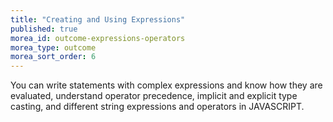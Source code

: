 ```yaml
---
title: "Creating and Using Expressions"
published: true
morea_id: outcome-expressions-operators
morea_type: outcome
morea_sort_order: 6
---
```


You can write statements with complex expressions and know how they are evaluated,
understand operator precedence, implicit and explicit type casting, and different 
string expressions and operators in JAVASCRIPT.